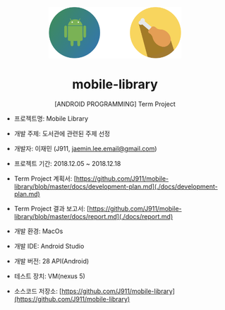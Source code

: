 <p align="center">
    <img src="./docs/image/banner.png" width="300px" />
</p>

<h1 align="center">mobile-library</h1>
<p align="center">[ANDROID PROGRAMMING] Term Project</p>

- 프로젝트명: Mobile Library
- 개발 주제: 도서관에 관련된 주제 선정
- 개발자: 이재민 (J911, jaemin.lee.email@gmail.com)
- 프로젝트 기간: 2018.12.05 ~ 2018.12.18
- Term Project 계획서:  [https://github.com/J911/mobile-library/blob/master/docs/development-plan.md](./docs/development-plan.md)
- Term Project 결과 보고서: [https://github.com/J911/mobile-library/blob/master/docs/report.md](./docs/report.md)

- 개발 환경: MacOs
- 개발 IDE: Android Studio
- 개발 버전: 28 API(Android)
- 테스트 장치: VM(nexus 5)

- 소스코드 저장소: [https://github.com/J911/mobile-library](https://github.com/J911/mobile-library)
